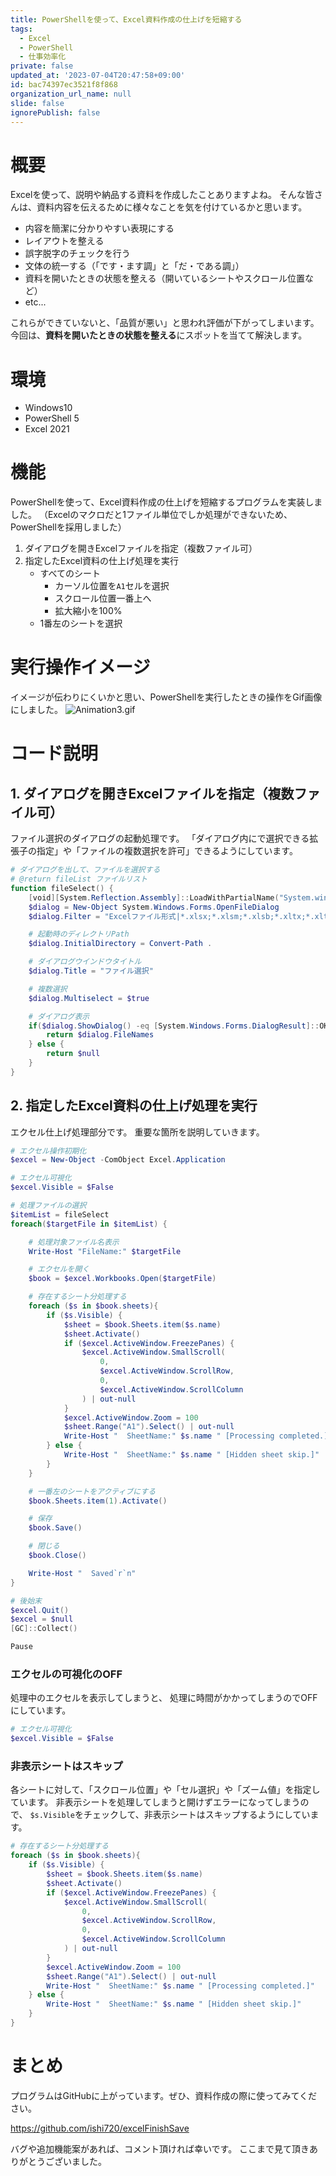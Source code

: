```yaml
---
title: PowerShellを使って、Excel資料作成の仕上げを短縮する
tags:
  - Excel
  - PowerShell
  - 仕事効率化
private: false
updated_at: '2023-07-04T20:47:58+09:00'
id: bac74397ec3521f8f868
organization_url_name: null
slide: false
ignorePublish: false
---
```

# 概要

Excelを使って、説明や納品する資料を作成したことありますよね。
そんな皆さんは、資料内容を伝えるために様々なことを気を付けているかと思います。

- 内容を簡潔に分かりやすい表現にする
- レイアウトを整える
- 誤字脱字のチェックを行う
- 文体の統一する（「です・ます調」と「だ・である調」）
- 資料を開いたときの状態を整える（開いているシートやスクロール位置など）
- etc...

これらができていないと、「品質が悪い」と思われ評価が下がってしまいます。
今回は、**資料を開いたときの状態を整える**にスポットを当てて解決します。

# 環境

- Windows10
- PowerShell 5
- Excel 2021

# 機能

PowerShellを使って、Excel資料作成の仕上げを短縮するプログラムを実装しました。
（Excelのマクロだと1ファイル単位でしか処理ができないため、PowerShellを採用しました）

1. ダイアログを開きExcelファイルを指定（複数ファイル可）
2. 指定したExcel資料の仕上げ処理を実行
   - すべてのシート
       -  カーソル位置を`A1`セルを選択
       -  スクロール位置一番上へ
       -  拡大縮小を100%
   -  1番左のシートを選択

# 実行操作イメージ

イメージが伝わりにくいかと思い、PowerShellを実行したときの操作をGif画像にしました。
![Animation3.gif](https://qiita-image-store.s3.ap-northeast-1.amazonaws.com/0/473097/c9879e46-11cc-1f3e-4e86-775a89f0b6c2.gif)

# コード説明

## 1. ダイアログを開きExcelファイルを指定（複数ファイル可）

ファイル選択のダイアログの起動処理です。
「ダイアログ内にで選択できる拡張子の指定」や「ファイルの複数選択を許可」できるようにしています。

```powershell
# ダイアログを出して、ファイルを選択する
# @return fileList ファイルリスト
function fileSelect() {
    [void][System.Reflection.Assembly]::LoadWithPartialName("System.windows.forms")
    $dialog = New-Object System.Windows.Forms.OpenFileDialog
    $dialog.Filter = "Excelファイル形式|*.xlsx;*.xlsm;*.xlsb;*.xltx;*.xltm;*.xls;*.xlt;*.xls;*.xml;*.xlam;*.xla;*.xlw;*.xlr;"

    # 起動時のディレクトリPath
    $dialog.InitialDirectory = Convert-Path .

    # ダイアログウインドウタイトル
    $dialog.Title = "ファイル選択"

    # 複数選択
    $dialog.Multiselect = $true

    # ダイアログ表示
    if($dialog.ShowDialog() -eq [System.Windows.Forms.DialogResult]::OK){
        return $dialog.FileNames
    } else {
        return $null
    }
}
```

## 2. 指定したExcel資料の仕上げ処理を実行

エクセル仕上げ処理部分です。
重要な箇所を説明していきます。

```powershell
# エクセル操作初期化
$excel = New-Object -ComObject Excel.Application

# エクセル可視化
$excel.Visible = $False

# 処理ファイルの選択
$itemList = fileSelect
foreach($targetFile in $itemList) {

    # 処理対象ファイル名表示
    Write-Host "FileName:" $targetFile

    # エクセルを開く
    $book = $excel.Workbooks.Open($targetFile)

    # 存在するシート分処理する
    foreach ($s in $book.sheets){
        if ($s.Visible) {
            $sheet = $book.Sheets.item($s.name)
            $sheet.Activate()
            if ($excel.ActiveWindow.FreezePanes) {
                $excel.ActiveWindow.SmallScroll(
                    0,
                    $excel.ActiveWindow.ScrollRow,
                    0,
                    $excel.ActiveWindow.ScrollColumn
                ) | out-null
            }
            $excel.ActiveWindow.Zoom = 100
            $sheet.Range("A1").Select() | out-null
            Write-Host "  SheetName:" $s.name " [Processing completed.]"
        } else {
            Write-Host "  SheetName:" $s.name " [Hidden sheet skip.]"
        }
    }

    # 一番左のシートをアクティブにする
    $book.Sheets.item(1).Activate()

    # 保存
    $book.Save()

    # 閉じる
    $book.Close()

    Write-Host "  Saved`r`n"
}

# 後始末
$excel.Quit()
$excel = $null
[GC]::Collect()

Pause
```


### エクセルの可視化のOFF


処理中のエクセルを表示してしまうと、
処理に時間がかかってしまうのでOFFにしています。

```powershell
# エクセル可視化
$excel.Visible = $False
```

### 非表示シートはスキップ

各シートに対して、「スクロール位置」や「セル選択」や「ズーム値」を指定しています。
非表示シートを処理してしまうと開けずエラーになってしまうので、
`$s.Visible`をチェックして、非表示シートはスキップするようにしています。

```powershell
# 存在するシート分処理する
foreach ($s in $book.sheets){
    if ($s.Visible) {
        $sheet = $book.Sheets.item($s.name)
        $sheet.Activate()
        if ($excel.ActiveWindow.FreezePanes) {
            $excel.ActiveWindow.SmallScroll(
                0,
                $excel.ActiveWindow.ScrollRow,
                0,
                $excel.ActiveWindow.ScrollColumn
            ) | out-null
        }
        $excel.ActiveWindow.Zoom = 100
        $sheet.Range("A1").Select() | out-null
        Write-Host "  SheetName:" $s.name " [Processing completed.]"
    } else {
        Write-Host "  SheetName:" $s.name " [Hidden sheet skip.]"
    }
}
```


# まとめ

プログラムはGitHubに上がっています。ぜひ、資料作成の際に使ってみてください。

https://github.com/ishi720/excelFinishSave

バグや追加機能案があれば、コメント頂ければ幸いです。
ここまで見て頂きありがとうございました。
